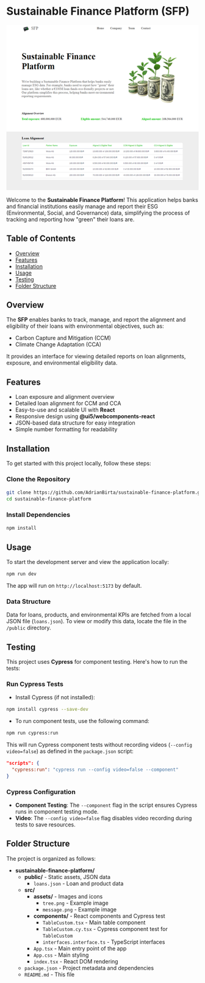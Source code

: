 # Sustainable Finance Platform (SFP)

<p align="center">
  <img src="./src/assets/header-image.png" alt="SFP Logo" width="800"/>
</p>

Welcome to the **Sustainable Finance Platform**! This application helps banks and financial institutions easily manage and report their ESG (Environmental, Social, and Governance) data, simplifying the process of tracking and reporting how "green" their loans are.

## Table of Contents
- [Overview](#overview)
- [Features](#features)
- [Installation](#installation)
- [Usage](#usage)
- [Testing](#testing)
- [Folder Structure](#folder-structure)

## Overview

The **SFP** enables banks to track, manage, and report the alignment and eligibility of their loans with environmental objectives, such as:
- Carbon Capture and Mitigation (CCM)
- Climate Change Adaptation (CCA)

It provides an interface for viewing detailed reports on loan alignments, exposure, and environmental eligibility data.

## Features

- Loan exposure and alignment overview
- Detailed loan alignment for CCM and CCA
- Easy-to-use and scalable UI with **React**
- Responsive design using **@ui5/webcomponents-react**
- JSON-based data structure for easy integration
- Simple number formatting for readability

## Installation

To get started with this project locally, follow these steps:

### Clone the Repository

```bash
git clone https://github.com/AdrianBirta/sustainable-finance-platform.git
cd sustainable-finance-platform
```

### Install Dependencies

```bash
npm install
```

## Usage

To start the development server and view the application locally:

```bash
npm run dev
```

The app will run on `http://localhost:5173` by default.

### Data Structure
Data for loans, products, and environmental KPIs are fetched from a local JSON file (`loans.json`). To view or modify this data, locate the file in the `/public` directory.

## Testing

This project uses **Cypress** for component testing. Here's how to run the tests:

### Run Cypress Tests

- Install Cypress (if not installed):
```bash
npm install cypress --save-dev
```

- To run component tests, use the following command:
```bash
npm run cypress:run
```

This will run Cypress component tests without recording videos (`--config video=false`) as defined in the `package.json` script:

```json
"scripts": {
  "cypress:run": "cypress run --config video=false --component"
}
```

### Cypress Configuration

- **Component Testing**: The `--component` flag in the script ensures Cypress runs in component testing mode.
- **Video**: The `--config video=false` flag disables video recording during tests to save resources.

## Folder Structure

The project is organized as follows:


- **sustainable-finance-platform/**
  - **public/** - Static assets, JSON data
    - `loans.json` - Loan and product data
  - **src/**
    - **assets/** - Images and icons
      - `tree.png` - Example image
      - `message.png` - Example image
    - **components/** - React components and Cypress test
      - `TableCustom.tsx` - Main table component
      - `TableCustom.cy.tsx` - Cypress component test for `TableCustom`
      - `interfaces.interface.ts` - TypeScript interfaces
    - `App.tsx` - Main entry point of the app
    - `App.css` - Main styling
    - `index.tsx` - React DOM rendering
  - `package.json` - Project metadata and dependencies
  - `README.md` - This file
